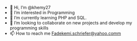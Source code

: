 - 👋 Hi, I’m @khemy27
- 👀 I’m interested in Programming 
- 🌱 I’m currently learning PHP and SQL.
- 💞️ I’m looking to collaborate on new projects and develop my programming skills
- 📫 How to reach me Fadekemi.schriefer@yahoo.comm

<!---
khemy27/khemy27 is a ✨ special ✨ repository because its `README.md` (this file) appears on your GitHub profile.
You can click the Preview link to take a look at your changes.
--->
